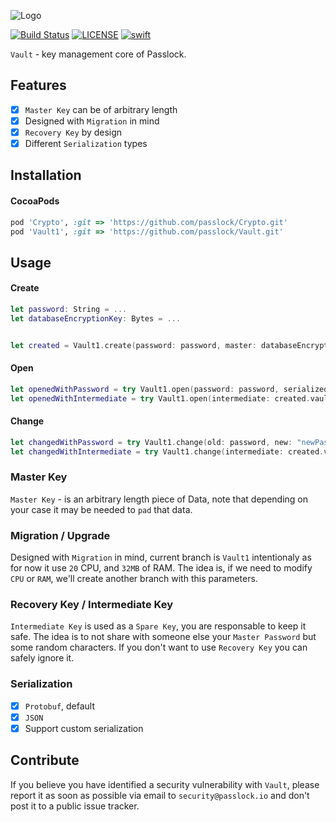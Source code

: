 ![Logo](Assets/Logo.png)

[![Build Status](https://travis-ci.org/passlock/Vault.svg?branch=Vault1)](https://travis-ci.org/passlock/Vault)
[![LICENSE](https://img.shields.io/badge/license-MIT-brightgreen.svg)](LICENSE)
[![swift](https://img.shields.io/badge/swift-5-brightgreen.svg)](https://swift.org)

`Vault` - key management core of Passlock.

## Features

- [x] `Master Key` can be of arbitrary length
- [x] Designed with `Migration` in mind
- [x] `Recovery Key` by design
- [x] Different `Serialization` types

## Installation
#### CocoaPods
```ruby
pod 'Crypto', :git => 'https://github.com/passlock/Crypto.git'
pod 'Vault1', :git => 'https://github.com/passlock/Vault.git'
```

## Usage
#### Create
```swift
let password: String = ...
let databaseEncryptionKey: Bytes = ...


let created = Vault1.create(password: password, master: databaseEncryptionKey, serializer: ProtobufSerializer.self)
```

#### Open
```swift
let openedWithPassword = try Vault1.open(password: password, serialized: created.serialized, serializer: ProtobufSerializer.self)
let openedWithIntermediate = try Vault1.open(intermediate: created.vault.intermediate, serialized: created.serialized, serializer: ProtobufSerializer.self)
```

#### Change
```swift
let changedWithPassword = try Vault1.change(old: password, new: "newPassword", serialized: created.serialized, serializer: ProtobufSerializer.self)
let changedWithIntermediate = try Vault1.change(intermediate: created.vault.intermediate, new: "newPassword", serialized: created.serialized, serializer: ProtobufSerializer.self)
```

### Master Key
`Master Key` - is an arbitrary length piece of Data, note that depending on your case it may be needed to `pad` that data.

### Migration / Upgrade
Designed with `Migration` in mind, current branch is `Vault1` intentionaly as for now it use `20` CPU, and `32MB` of RAM. The idea is, if we need to modify `CPU` or `RAM`, we'll create another branch with this parameters.

### Recovery Key / Intermediate Key
`Intermediate Key` is used as a `Spare Key`, you are responsable to keep it safe. The idea is to not share with someone else your `Master Password` but some random characters. If you don't want to use `Recovery Key` you can safely ignore it.

### Serialization
- [x] `Protobuf`, default
- [x] `JSON`
- [x] Support custom serialization

## Contribute
If you believe you have identified a security vulnerability with `Vault`, please report it as soon as possible via email to `security@passlock.io` and don't post it to a public issue tracker.
